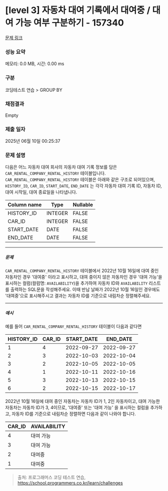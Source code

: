# [level 3] 자동차 대여 기록에서 대여중 / 대여 가능 여부 구분하기 - 157340 

[문제 링크](https://school.programmers.co.kr/learn/courses/30/lessons/157340) 

### 성능 요약

메모리: 0.0 MB, 시간: 0.00 ms

### 구분

코딩테스트 연습 > GROUP BY

### 채점결과

Empty

### 제출 일자

2025년 06월 10일 00:25:37

### 문제 설명

<p>다음은 어느 자동차 대여 회사의 자동차 대여 기록 정보를 담은 <code>CAR_RENTAL_COMPANY_RENTAL_HISTORY</code> 테이블입니다. <code>CAR_RENTAL_COMPANY_RENTAL_HISTORY</code> 테이블은 아래와 같은 구조로 되어있으며, <code>HISTORY_ID</code>, <code>CAR_ID</code>, <code>START_DATE</code>, <code>END_DATE</code> 는 각각 자동차 대여 기록 ID, 자동차 ID, 대여 시작일, 대여 종료일을 나타냅니다.</p>
<table class="table">
        <thead><tr>
<th>Column name</th>
<th>Type</th>
<th>Nullable</th>
</tr>
</thead>
        <tbody><tr>
<td>HISTORY_ID</td>
<td>INTEGER</td>
<td>FALSE</td>
</tr>
<tr>
<td>CAR_ID</td>
<td>INTEGER</td>
<td>FALSE</td>
</tr>
<tr>
<td>START_DATE</td>
<td>DATE</td>
<td>FALSE</td>
</tr>
<tr>
<td>END_DATE</td>
<td>DATE</td>
<td>FALSE</td>
</tr>
</tbody>
      </table>
<hr>

<h5>문제</h5>

<p><code>CAR_RENTAL_COMPANY_RENTAL_HISTORY</code> 테이블에서 2022년 10월 16일에 대여 중인 자동차인 경우 '대여중' 이라고 표시하고, 대여 중이지 않은 자동차인 경우 '대여 가능'을 표시하는 컬럼(컬럼명: <code>AVAILABILITY</code>)을 추가하여 자동차 ID와 <code>AVAILABILITY</code> 리스트를 출력하는 SQL문을 작성해주세요. 이때 반납 날짜가 2022년 10월 16일인 경우에도 '대여중'으로 표시해주시고 결과는 자동차 ID를 기준으로 내림차순 정렬해주세요.</p>

<hr>

<h5>예시</h5>

<p>예를 들어 <code>CAR_RENTAL_COMPANY_RENTAL_HISTORY</code> 테이블이 다음과 같다면</p>
<table class="table">
        <thead><tr>
<th>HISTORY_ID</th>
<th>CAR_ID</th>
<th>START_DATE</th>
<th>END_DATE</th>
</tr>
</thead>
        <tbody><tr>
<td>1</td>
<td>4</td>
<td>2022-09-27</td>
<td>2022-09-27</td>
</tr>
<tr>
<td>2</td>
<td>3</td>
<td>2022-10-03</td>
<td>2022-10-04</td>
</tr>
<tr>
<td>3</td>
<td>2</td>
<td>2022-10-05</td>
<td>2022-10-05</td>
</tr>
<tr>
<td>4</td>
<td>1</td>
<td>2022-10-11</td>
<td>2022-10-16</td>
</tr>
<tr>
<td>5</td>
<td>3</td>
<td>2022-10-13</td>
<td>2022-10-15</td>
</tr>
<tr>
<td>6</td>
<td>2</td>
<td>2022-10-15</td>
<td>2022-10-17</td>
</tr>
</tbody>
      </table>
<p>2022년 10월 16일에 대여 중인 자동차는 자동차 ID가 1, 2인 자동차이고, 대여 가능한 자동차는 자동차 ID가 3, 4이므로, '대여중' 또는 '대여 가능' 을 표시하는 컬럼을 추가하고, 자동차 ID를 기준으로 내림차순 정렬하면 다음과 같이 나와야 합니다.</p>
<table class="table">
        <thead><tr>
<th>CAR_ID</th>
<th>AVAILABILITY</th>
</tr>
</thead>
        <tbody><tr>
<td>4</td>
<td>대여 가능</td>
</tr>
<tr>
<td>3</td>
<td>대여 가능</td>
</tr>
<tr>
<td>2</td>
<td>대여중</td>
</tr>
<tr>
<td>1</td>
<td>대여중</td>
</tr>
</tbody>
      </table>

> 출처: 프로그래머스 코딩 테스트 연습, https://school.programmers.co.kr/learn/challenges